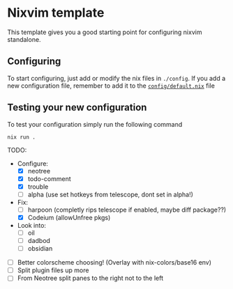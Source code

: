 # Nixvim template

This template gives you a good starting point for configuring nixvim standalone.

## Configuring

To start configuring, just add or modify the nix files in `./config`.
If you add a new configuration file, remember to add it to the
[`config/default.nix`](./config/default.nix) file

## Testing your new configuration

To test your configuration simply run the following command

```
nix run .
```

TODO:

- Configure:
    - [X] neotree
    - [X] todo-comment
    - [X] trouble
    - [ ] alpha (use set hotkeys from telescope, dont set in alpha!)

- Fix:
    - [ ] harpoon (completly rips telescope if enabled, maybe diff package??)
    - [X] Codeium (allowUnfree pkgs)

- Look into:
    - [ ] oil
    - [ ] dadbod
    - [ ] obsidian

- [ ] Better colorscheme choosing! (Overlay with nix-colors/base16 env)
- [ ] Split plugin files up more
- [ ] From Neotree split panes to the right not to the left
